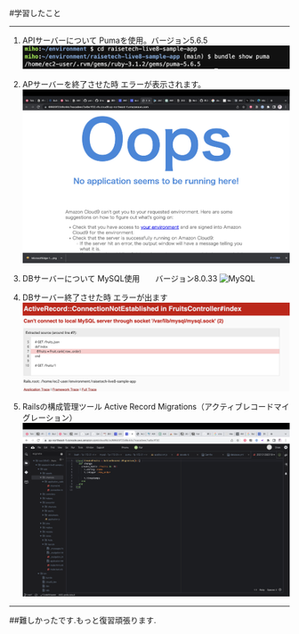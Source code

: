 #学習したこと
***
1. APIサーバーについて
Pumaを使用。バージョン5.6.5
![APIサーバー](images/puma-version.png)

2. APサーバーを終了させた時
エラーが表示されます。
![エラー](images/puma.png)

3. DBサーバーについて
MySQL使用　　バージョン8.0.33
![MySQL](images/MySQL-version.png)

4. DBサーバー終了させた時
エラーが出ます
![エラー](images/mysql-error.png)


5. Railsの構成管理ツール
Active Record Migrations（アクティブレコードマイグレーション）
![Rails](images/Migration.png)

***
##難しかったです.もっと復習頑張ります.
